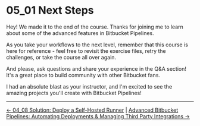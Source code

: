 # 05_01 Next Steps

Hey!  We made it to the end of the course.  Thanks for joining me to learn about some of the advanced features in Bitbucket Pipelines.

As you take your workflows to the next level, remember that this course is here for reference - feel free to revisit the exercise files, retry the challenges, or take the course all over again.

And please, ask questions and share your experience in the Q&A section! It's a great place to build community with other Bitbucket fans.

I had an absolute blast as your instructor, and I'm excited to see the amazing projects you'll create with Bitbucket Pipelines!

<!-- FooterStart -->
---
[← 04_08 Solution: Deploy a Self-Hosted Runner](../../ch4_self_hosted_runners/04_08_solution_deploy_a_self_hosted_runner/README.md) | [Advanced Bitbucket Pipelines: Automating Deployments & Managing Third Party Integrations →](../../README.md)
<!-- FooterEnd -->
